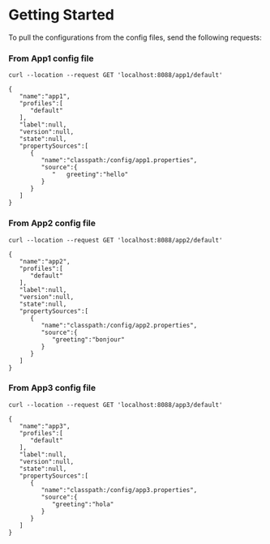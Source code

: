 # Getting Started
To pull the configurations from the config files, send the following requests:

### From App1 config file
`curl --location --request GET 'localhost:8088/app1/default'`

```aidl
{
   "name":"app1",
   "profiles":[
      "default"
   ],
   "label":null,
   "version":null,
   "state":null,
   "propertySources":[
      {
         "name":"classpath:/config/app1.properties",
         "source":{
            "	greeting":"hello"
         }
      }
   ]
}
```
### From App2 config file
`curl --location --request GET 'localhost:8088/app2/default'`

```aidl
{
   "name":"app2",
   "profiles":[
      "default"
   ],
   "label":null,
   "version":null,
   "state":null,
   "propertySources":[
      {
         "name":"classpath:/config/app2.properties",
         "source":{
            "greeting":"bonjour"
         }
      }
   ]
}
```
### From App3 config file
`curl --location --request GET 'localhost:8088/app3/default'`

```aidl
{
   "name":"app3",
   "profiles":[
      "default"
   ],
   "label":null,
   "version":null,
   "state":null,
   "propertySources":[
      {
         "name":"classpath:/config/app3.properties",
         "source":{
            "greeting":"hola"
         }
      }
   ]
}
```
